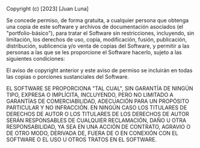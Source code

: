 Copyright (c) [2023] [Juan Luna]

Se concede permiso, de forma gratuita, a cualquier persona que obtenga una copia
de este software y archivos de documentación asociados (el "portfolio-básico"), para
tratar el Software sin restricciones, incluyendo, sin limitación, los derechos
de uso, copia, modificación, fusión, publicación, distribución, sublicencia y/o
venta de copias del Software, y permitir a las personas a las que se les
proporcione el Software hacerlo, sujeto a las siguientes condiciones:

El aviso de copyright anterior y este aviso de permiso se incluirán en todas las
copias o porciones sustanciales del Software.

EL SOFTWARE SE PROPORCIONA "TAL CUAL", SIN GARANTÍA DE NINGÚN TIPO, EXPRESA O
IMPLÍCITA, INCLUYENDO, PERO NO LIMITADO A GARANTÍAS DE COMERCIABILIDAD,
ADECUACIÓN PARA UN PROPÓSITO PARTICULAR Y NO INFRACCIÓN. EN NINGÚN CASO LOS
TITULARES DE DERECHOS DE AUTOR O LOS TITULARES DE LOS DERECHOS DE AUTOR SERÁN
RESPONSABLES DE CUALQUIER RECLAMACIÓN, DAÑO U OTRA RESPONSABILIDAD, YA SEA EN
UNA ACCIÓN DE CONTRATO, AGRAVIO O DE OTRO MODO, DERIVADA DE, FUERA DE O EN
CONEXIÓN CON EL SOFTWARE O EL USO U OTROS TRATOS EN EL SOFTWARE.

